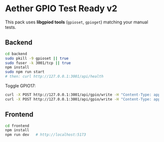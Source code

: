 # Aether GPIO Test Ready v2

This pack uses **libgpiod tools** (`gpioset`, `gpioget`) matching your manual tests.

## Backend
```bash
cd backend
sudo pkill -9 gpioset || true
sudo fuser -k 3001/tcp || true
npm install
sudo npm run start
# then: curl http://127.0.0.1:3001/api/health
```
Toggle GPIO17:
```bash
curl -X POST http://127.0.0.1:3001/api/gpio/write -H "Content-Type: application/json" -d '{"pin":17,"value":1}'
curl -X POST http://127.0.0.1:3001/api/gpio/write -H "Content-Type: application/json" -d '{"pin":17,"value":0}'
```

## Frontend
```bash
cd frontend
npm install
npm run dev   # http://localhost:5173
```
